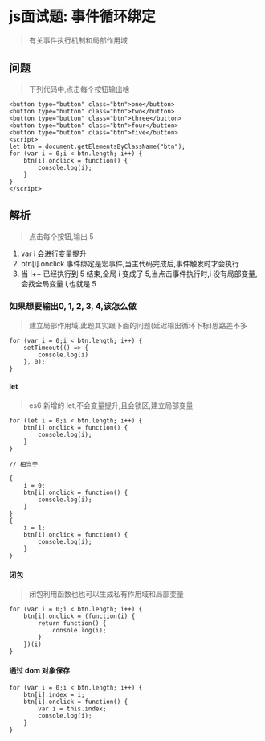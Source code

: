 
# js面试题: 事件循环绑定
> 有关事件执行机制和局部作用域

## 问题
> 下列代码中,点击每个按钮输出啥

```
<button type="button" class="btn">one</button>
<button type="button" class="btn">two</button>
<button type="button" class="btn">three</button>
<button type="button" class="btn">four</button>
<button type="button" class="btn">five</button>
<script>
let btn = document.getElementsByClassName("btn");
for (var i = 0;i < btn.length; i++) {
    btn[i].onclick = function() {
        console.log(i);
    }
}
</script>
```

## 解析
> 点击每个按钮,输出 5

1. var i 会进行变量提升
2. btn[i].onclick 事件绑定是宏事件,当主代码完成后,事件触发时才会执行
3. 当 i++ 已经执行到 5 结束,全局 i 变成了 5,当点击事件执行时,i 没有局部变量,会找全局变量 i,也就是 5

### 如果想要输出0, 1, 2, 3, 4,该怎么做
> 建立局部作用域,此题其实跟下面的问题(延迟输出循环下标)思路差不多

```
for (var i = 0;i < btn.length; i++) {
    setTimeout(() => {
        console.log(i)
    }, 0);
}
```

#### let 
> es6 新增的 let,不会变量提升,且会锁区,建立局部变量

```
for (let i = 0;i < btn.length; i++) {
    btn[i].onclick = function() {
        console.log(i);
    }
}

// 相当于

{
    i = 0;
    btn[i].onclick = function() {
        console.log(i);
    }
}
{
    i = 1;
    btn[i].onclick = function() {
        console.log(i);
    }
}
```

#### 闭包
> 闭包利用函数也也可以生成私有作用域和局部变量

```
for (var i = 0;i < btn.length; i++) {
    btn[i].onclick = (function(i) {
        return function() {
            console.log(i);
        }
    })(i)
}
```

#### 通过 dom 对象保存

```
for (var i = 0;i < btn.length; i++) {
    btn[i].index = i;
    btn[i].onclick = function() {
        var i = this.index;
        console.log(i);
    }
}
```